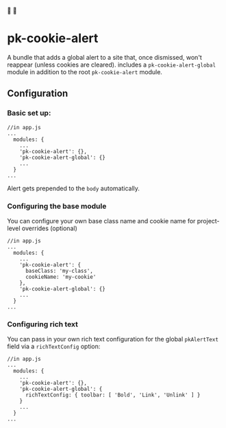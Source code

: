 :cookie: :rotating_light: 

# pk-cookie-alert


A bundle that adds a global alert to a site that, once dismissed, won't reappear (unless cookies are cleared). includes a `pk-cookie-alert-global` module in addition to the root `pk-cookie-alert` module.

## Configuration

### Basic set up:

```
//in app.js
...
  modules: {
    ...
    'pk-cookie-alert': {},
    'pk-cookie-alert-global': {}
    ...
  }
...
```

Alert gets prepended to the `body` automatically.

### Configuring the base module

You can configure your own base class name and cookie name for project-level overrides (optional)

```
//in app.js
...
  modules: {
    ...
    'pk-cookie-alert': {
      baseClass: 'my-class',
      cookieName: 'my-cookie'
    },
    'pk-cookie-alert-global': {}
    ...
  }
...
```

### Configuring rich text

You can pass in your own rich text configuration for the global `pkAlertText` field via a `richTextConfig` option:

```
//in app.js
...
  modules: {
    ...
    'pk-cookie-alert': {},
    'pk-cookie-alert-global': {
      richTextConfig: { toolbar: [ 'Bold', 'Link', 'Unlink' ] }
    }
    ...
  }
...
```
